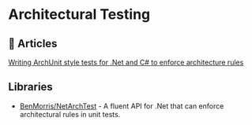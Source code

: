 
# Architectural Testing

## 📝 Articles

[Writing ArchUnit style tests for .Net and C# to enforce architecture rules](https://www.ben-morris.com/writing-archunit-style-tests-for-net-and-c-for-self-testing-architectures/)

## Libraries
- [BenMorris/NetArchTest](https://github.com/BenMorris/NetArchTest) - A fluent API for .Net that can enforce architectural rules in unit tests.